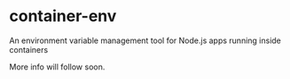 # container-env
An environment variable management tool for Node.js apps running inside containers

More info will follow soon.
